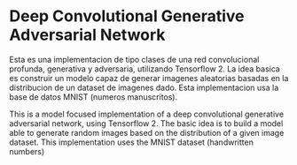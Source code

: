 # Deep Convolutional Generative Adversarial Network
Esta es una implementacion de tipo clases de una red convolucional profunda, generativa y adversaria, utilizando Tensorflow 2.
La idea basica es construir un modelo capaz de generar imagenes aleatorias basadas en la distribucion de un dataset de imagenes dado. Esta implementacion usa la base de datos MNIST (numeros manuscritos).

This is a model focused implementation of a deep convolutional generative adversarial network, using Tensorflow 2.
The basic idea is to build a model able to generate random images based on the distribution of a given image dataset. This implementation uses the MNIST dataset (handwritten numbers)


